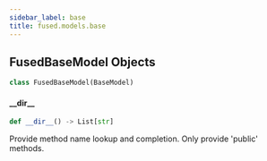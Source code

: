 ```yaml
---
sidebar_label: base
title: fused.models.base
---
```


## FusedBaseModel Objects

```python
class FusedBaseModel(BaseModel)
```

#### \_\_dir\_\_

```python
def __dir__() -> List[str]
```

Provide method name lookup and completion. Only provide &#x27;public&#x27;
methods.

